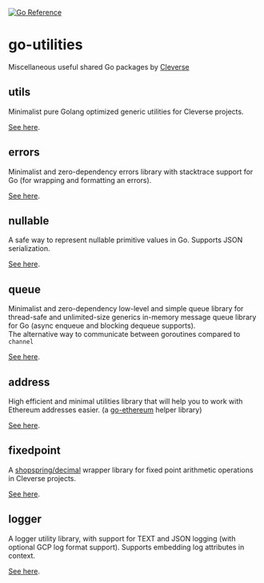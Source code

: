 [![Go Reference](https://pkg.go.dev/badge/github.com/Cleverse/go-utilities.svg)](https://pkg.go.dev/github.com/Cleverse/go-utilities)

# go-utilities

Miscellaneous useful shared Go packages by [Cleverse](https://about.cleverse.com)

## utils

Minimalist pure Golang optimized generic utilities for Cleverse projects.

[See here](utils/README.md).

## errors

Minimalist and zero-dependency errors library with stacktrace support for Go (for wrapping and formatting an errors).

[See here](errors/README.md).

## nullable

A safe way to represent nullable primitive values in Go. Supports JSON serialization.

[See here](nullable/README.md).

## queue

Minimalist and zero-dependency low-level and simple queue library for thread-safe and unlimited-size generics in-memory message queue library for Go (async enqueue and blocking dequeue supports).\
The alternative way to communicate between goroutines compared to `channel`

[See here](queue/README.md).

## address

High efficient and minimal utilities library that will help you to work with Ethereum addresses easier. (a [go-ethereum](https://github.com/ethereum/go-ethereum) helper library)

[See here](address/README.md).

## fixedpoint

A [shopspring/decimal](https://github.com/shopspring/decimal) wrapper library for fixed point arithmetic operations in Cleverse projects.

[See here](fixedpoint/README.md).

## logger

A logger utility library, with support for TEXT and JSON logging (with optional GCP log format support). Supports embedding log attributes in context.

[See here](logger/README.md).
